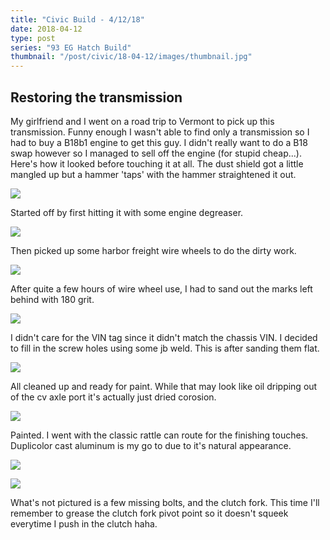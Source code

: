 ```yaml
---
title: "Civic Build - 4/12/18"
date: 2018-04-12
type: post
series: "93 EG Hatch Build"
thumbnail: "/post/civic/18-04-12/images/thumbnail.jpg"
---
```


## Restoring the transmission

My girlfriend and I went on a road trip to Vermont to pick up this transmission. Funny enough I wasn't able to find only a transmission so I had to buy a B18b1 engine to get this guy. I didn't really want to do a B18 swap however so I managed to sell off the engine (for stupid cheap...). Here's how it looked before touching it at all. The dust shield got a little mangled up but a hammer 'taps' with the hammer straightened it out.

![](images/1.jpg)

Started off by first hitting it with some engine degreaser.

![](images/2.jpg)

Then picked up some harbor freight wire wheels to do the dirty work.

![](images/3.jpg)

After quite a few hours of wire wheel use, I had to sand out the marks left behind with 180 grit.

![](images/4.jpg)

I didn't care for the VIN tag since it didn't match the chassis VIN. I decided to fill in the screw holes using some jb weld. This is after sanding them flat.

![](images/5.jpg)

All cleaned up and ready for paint. While that may look like oil dripping out of the cv axle port it's actually just dried corosion.

![](images/6.jpg)

Painted. I went with the classic rattle can route for the finishing touches. Duplicolor cast aluminum is my go to due to it's natural appearance.

![](images/7.jpg)

![](images/8.jpg)

What's not pictured is a few missing bolts, and the clutch fork. This time I'll remember to grease the clutch fork pivot point so it doesn't squeek everytime I push in the clutch haha.
